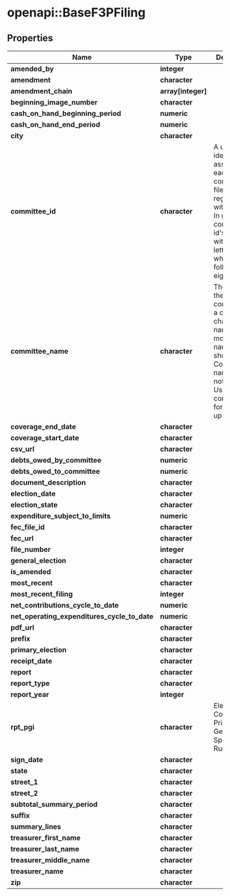 # openapi::BaseF3PFiling


## Properties
Name | Type | Description | Notes
------------ | ------------- | ------------- | -------------
**amended_by** | **integer** |  | [optional] 
**amendment** | **character** |  | [optional] 
**amendment_chain** | **array[integer]** |  | [optional] 
**beginning_image_number** | **character** |  | [optional] 
**cash_on_hand_beginning_period** | **numeric** |  | [optional] 
**cash_on_hand_end_period** | **numeric** |  | [optional] 
**city** | **character** |  | [optional] 
**committee_id** | **character** |  A unique identifier assigned to each committee or filer registered with the FEC. In general committee id&#39;s begin with the letter C which is followed by eight digits.  | [optional] 
**committee_name** | **character** | The name of the committee. If a committee changes its name,     the most recent name will be shown. Committee names are not unique. Use committee_id     for looking up records. | [optional] 
**coverage_end_date** | **character** |  | [optional] 
**coverage_start_date** | **character** |  | [optional] 
**csv_url** | **character** |  | [optional] 
**debts_owed_by_committee** | **numeric** |  | [optional] 
**debts_owed_to_committee** | **numeric** |  | [optional] 
**document_description** | **character** |  | [optional] 
**election_date** | **character** |  | [optional] 
**election_state** | **character** |  | [optional] 
**expenditure_subject_to_limits** | **numeric** |  | [optional] 
**fec_file_id** | **character** |  | [optional] 
**fec_url** | **character** |  | [optional] 
**file_number** | **integer** |  | [optional] 
**general_election** | **character** |  | [optional] 
**is_amended** | **character** |  | [optional] 
**most_recent** | **character** |  | [optional] 
**most_recent_filing** | **integer** |  | [optional] 
**net_contributions_cycle_to_date** | **numeric** |  | [optional] 
**net_operating_expenditures_cycle_to_date** | **numeric** |  | [optional] 
**pdf_url** | **character** |  | [optional] 
**prefix** | **character** |  | [optional] 
**primary_election** | **character** |  | [optional] 
**receipt_date** | **character** |  | [optional] 
**report** | **character** |  | [optional] 
**report_type** | **character** |  | [optional] 
**report_year** | **integer** |  | [optional] 
**rpt_pgi** | **character** | Election type  Convention, Primary, General, Special, Runoff etc.  | [optional] 
**sign_date** | **character** |  | [optional] 
**state** | **character** |  | [optional] 
**street_1** | **character** |  | [optional] 
**street_2** | **character** |  | [optional] 
**subtotal_summary_period** | **character** |  | [optional] 
**suffix** | **character** |  | [optional] 
**summary_lines** | **character** |  | [optional] 
**treasurer_first_name** | **character** |  | [optional] 
**treasurer_last_name** | **character** |  | [optional] 
**treasurer_middle_name** | **character** |  | [optional] 
**treasurer_name** | **character** |  | [optional] 
**zip** | **character** |  | [optional] 



